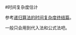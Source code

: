 #时间复杂度估计

参考[递归算法的时间复杂度终结篇](http://www.cnblogs.com/python27/archive/2011/12/09/2282486.html)。

一般只会用到代入法和公式法吧。

